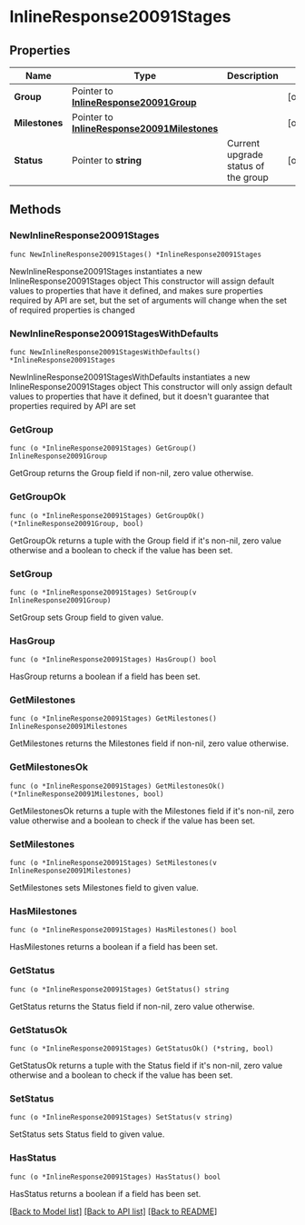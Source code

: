 # InlineResponse20091Stages

## Properties

Name | Type | Description | Notes
------------ | ------------- | ------------- | -------------
**Group** | Pointer to [**InlineResponse20091Group**](InlineResponse20091Group.md) |  | [optional] 
**Milestones** | Pointer to [**InlineResponse20091Milestones**](InlineResponse20091Milestones.md) |  | [optional] 
**Status** | Pointer to **string** | Current upgrade status of the group | [optional] 

## Methods

### NewInlineResponse20091Stages

`func NewInlineResponse20091Stages() *InlineResponse20091Stages`

NewInlineResponse20091Stages instantiates a new InlineResponse20091Stages object
This constructor will assign default values to properties that have it defined,
and makes sure properties required by API are set, but the set of arguments
will change when the set of required properties is changed

### NewInlineResponse20091StagesWithDefaults

`func NewInlineResponse20091StagesWithDefaults() *InlineResponse20091Stages`

NewInlineResponse20091StagesWithDefaults instantiates a new InlineResponse20091Stages object
This constructor will only assign default values to properties that have it defined,
but it doesn't guarantee that properties required by API are set

### GetGroup

`func (o *InlineResponse20091Stages) GetGroup() InlineResponse20091Group`

GetGroup returns the Group field if non-nil, zero value otherwise.

### GetGroupOk

`func (o *InlineResponse20091Stages) GetGroupOk() (*InlineResponse20091Group, bool)`

GetGroupOk returns a tuple with the Group field if it's non-nil, zero value otherwise
and a boolean to check if the value has been set.

### SetGroup

`func (o *InlineResponse20091Stages) SetGroup(v InlineResponse20091Group)`

SetGroup sets Group field to given value.

### HasGroup

`func (o *InlineResponse20091Stages) HasGroup() bool`

HasGroup returns a boolean if a field has been set.

### GetMilestones

`func (o *InlineResponse20091Stages) GetMilestones() InlineResponse20091Milestones`

GetMilestones returns the Milestones field if non-nil, zero value otherwise.

### GetMilestonesOk

`func (o *InlineResponse20091Stages) GetMilestonesOk() (*InlineResponse20091Milestones, bool)`

GetMilestonesOk returns a tuple with the Milestones field if it's non-nil, zero value otherwise
and a boolean to check if the value has been set.

### SetMilestones

`func (o *InlineResponse20091Stages) SetMilestones(v InlineResponse20091Milestones)`

SetMilestones sets Milestones field to given value.

### HasMilestones

`func (o *InlineResponse20091Stages) HasMilestones() bool`

HasMilestones returns a boolean if a field has been set.

### GetStatus

`func (o *InlineResponse20091Stages) GetStatus() string`

GetStatus returns the Status field if non-nil, zero value otherwise.

### GetStatusOk

`func (o *InlineResponse20091Stages) GetStatusOk() (*string, bool)`

GetStatusOk returns a tuple with the Status field if it's non-nil, zero value otherwise
and a boolean to check if the value has been set.

### SetStatus

`func (o *InlineResponse20091Stages) SetStatus(v string)`

SetStatus sets Status field to given value.

### HasStatus

`func (o *InlineResponse20091Stages) HasStatus() bool`

HasStatus returns a boolean if a field has been set.


[[Back to Model list]](../README.md#documentation-for-models) [[Back to API list]](../README.md#documentation-for-api-endpoints) [[Back to README]](../README.md)


